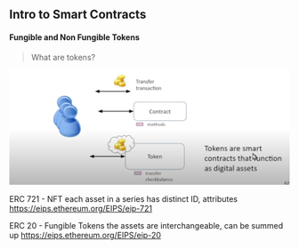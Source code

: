 ## Intro to Smart Contracts

#### Fungible and Non Fungible Tokens

> What are tokens?

![alt text](image-9.png)

ERC 721 - NFT
each asset in a series has distinct ID, attributes
https://eips.ethereum.org/EIPS/eip-721


ERC 20 - Fungible Tokens
the assets are interchangeable, can be summed up
https://eips.ethereum.org/EIPS/eip-20